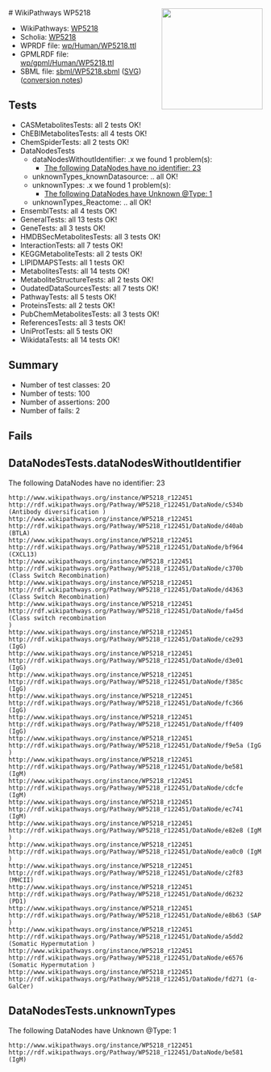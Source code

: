 <img style="float: right; width: 200px" src="../logo.png" />
# WikiPathways WP5218

* WikiPathways: [WP5218](https://identifiers.org/wikipathways:WP5218)
* Scholia: [WP5218](https://scholia.toolforge.org/wikipathways/WP5218)
* WPRDF file: [wp/Human/WP5218.ttl](../wp/Human/WP5218.ttl)
* GPMLRDF file: [wp/gpml/Human/WP5218.ttl](../wp/gpml/Human/WP5218.ttl)
* SBML file: [sbml/WP5218.sbml](../sbml/WP5218.sbml) ([SVG](../sbml/WP5218.svg)) ([conversion notes](../sbml/WP5218.txt))

## Tests
* CASMetabolitesTests: all 2 tests OK!
* ChEBIMetabolitesTests: all 4 tests OK!
* ChemSpiderTests: all 2 tests OK!
* DataNodesTests
    * dataNodesWithoutIdentifier: .x we found 1 problem(s):
        * [The following DataNodes have no identifier: 23](#8792c4b2)
    * unknownTypes_knownDatasource: .. all OK!
    * unknownTypes: .x we found 1 problem(s):
        * [The following DataNodes have Unknown @Type: 1](#839973df)
    * unknownTypes_Reactome: .. all OK!
* EnsemblTests: all 4 tests OK!
* GeneralTests: all 13 tests OK!
* GeneTests: all 3 tests OK!
* HMDBSecMetabolitesTests: all 3 tests OK!
* InteractionTests: all 7 tests OK!
* KEGGMetaboliteTests: all 2 tests OK!
* LIPIDMAPSTests: all 1 tests OK!
* MetabolitesTests: all 14 tests OK!
* MetaboliteStructureTests: all 2 tests OK!
* OudatedDataSourcesTests: all 7 tests OK!
* PathwayTests: all 5 tests OK!
* ProteinsTests: all 2 tests OK!
* PubChemMetabolitesTests: all 3 tests OK!
* ReferencesTests: all 3 tests OK!
* UniProtTests: all 5 tests OK!
* WikidataTests: all 14 tests OK!


## Summary

* Number of test classes: 20
* Number of tests: 100
* Number of assertions: 200
* Number of fails: 2

## Fails

<a name="8792c4b2" />

## DataNodesTests.dataNodesWithoutIdentifier

The following DataNodes have no identifier: 23
```
http://www.wikipathways.org/instance/WP5218_r122451 http://rdf.wikipathways.org/Pathway/WP5218_r122451/DataNode/c534b (Antibody diversification )
http://www.wikipathways.org/instance/WP5218_r122451 http://rdf.wikipathways.org/Pathway/WP5218_r122451/DataNode/d40ab (BTLA)
http://www.wikipathways.org/instance/WP5218_r122451 http://rdf.wikipathways.org/Pathway/WP5218_r122451/DataNode/bf964 (CXCL13)
http://www.wikipathways.org/instance/WP5218_r122451 http://rdf.wikipathways.org/Pathway/WP5218_r122451/DataNode/c370b (Class Switch Recombination)
http://www.wikipathways.org/instance/WP5218_r122451 http://rdf.wikipathways.org/Pathway/WP5218_r122451/DataNode/d4363 (Class Switch Recombination)
http://www.wikipathways.org/instance/WP5218_r122451 http://rdf.wikipathways.org/Pathway/WP5218_r122451/DataNode/fa45d (Class switch recombination
)
http://www.wikipathways.org/instance/WP5218_r122451 http://rdf.wikipathways.org/Pathway/WP5218_r122451/DataNode/ce293 (IgG)
http://www.wikipathways.org/instance/WP5218_r122451 http://rdf.wikipathways.org/Pathway/WP5218_r122451/DataNode/d3e01 (IgG)
http://www.wikipathways.org/instance/WP5218_r122451 http://rdf.wikipathways.org/Pathway/WP5218_r122451/DataNode/f385c (IgG)
http://www.wikipathways.org/instance/WP5218_r122451 http://rdf.wikipathways.org/Pathway/WP5218_r122451/DataNode/fc366 (IgG)
http://www.wikipathways.org/instance/WP5218_r122451 http://rdf.wikipathways.org/Pathway/WP5218_r122451/DataNode/ff409 (IgG)
http://www.wikipathways.org/instance/WP5218_r122451 http://rdf.wikipathways.org/Pathway/WP5218_r122451/DataNode/f9e5a (IgG
)
http://www.wikipathways.org/instance/WP5218_r122451 http://rdf.wikipathways.org/Pathway/WP5218_r122451/DataNode/be581 (IgM)
http://www.wikipathways.org/instance/WP5218_r122451 http://rdf.wikipathways.org/Pathway/WP5218_r122451/DataNode/cdcfe (IgM)
http://www.wikipathways.org/instance/WP5218_r122451 http://rdf.wikipathways.org/Pathway/WP5218_r122451/DataNode/ec741 (IgM)
http://www.wikipathways.org/instance/WP5218_r122451 http://rdf.wikipathways.org/Pathway/WP5218_r122451/DataNode/e82e8 (IgM
)
http://www.wikipathways.org/instance/WP5218_r122451 http://rdf.wikipathways.org/Pathway/WP5218_r122451/DataNode/ea0c0 (IgM
)
http://www.wikipathways.org/instance/WP5218_r122451 http://rdf.wikipathways.org/Pathway/WP5218_r122451/DataNode/c2f83 (MHCII)
http://www.wikipathways.org/instance/WP5218_r122451 http://rdf.wikipathways.org/Pathway/WP5218_r122451/DataNode/d6232 (PD1)
http://www.wikipathways.org/instance/WP5218_r122451 http://rdf.wikipathways.org/Pathway/WP5218_r122451/DataNode/e8b63 (SAP
)
http://www.wikipathways.org/instance/WP5218_r122451 http://rdf.wikipathways.org/Pathway/WP5218_r122451/DataNode/a5dd2 (Somatic Hypermutation )
http://www.wikipathways.org/instance/WP5218_r122451 http://rdf.wikipathways.org/Pathway/WP5218_r122451/DataNode/e6576 (Somatic Hypermutation )
http://www.wikipathways.org/instance/WP5218_r122451 http://rdf.wikipathways.org/Pathway/WP5218_r122451/DataNode/fd271 (α-GalCer)
```

<a name="839973df" />

## DataNodesTests.unknownTypes

The following DataNodes have Unknown @Type: 1
```
http://www.wikipathways.org/instance/WP5218_r122451 http://rdf.wikipathways.org/Pathway/WP5218_r122451/DataNode/be581 (IgM)
```

